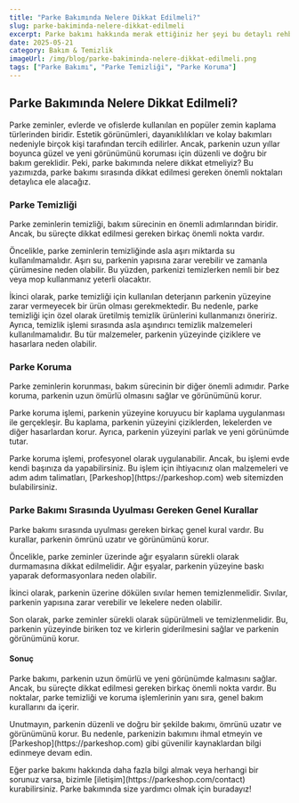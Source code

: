 ```yaml
---
title: "Parke Bakımında Nelere Dikkat Edilmeli?"
slug: parke-bakiminda-nelere-dikkat-edilmeli
excerpt: Parke bakımı hakkında merak ettiğiniz her şeyi bu detaylı rehberimizde bulabilirsiniz. Parke temizliği ve bakımı nasıl yapılır? İşte detaylar...
date: 2025-05-21
category: Bakım & Temizlik
imageUrl: /img/blog/parke-bakiminda-nelere-dikkat-edilmeli.png
tags: ["Parke Bakımı", "Parke Temizliği", "Parke Koruma"]
---
```


<h2>Parke Bakımında Nelere Dikkat Edilmeli?</h2>

Parke zeminler, evlerde ve ofislerde kullanılan en popüler zemin kaplama türlerinden biridir. Estetik görünümleri, dayanıklılıkları ve kolay bakımları nedeniyle birçok kişi tarafından tercih edilirler. Ancak, parkenin uzun yıllar boyunca güzel ve yeni görünümünü koruması için düzenli ve doğru bir bakım gereklidir. Peki, parke bakımında nelere dikkat etmeliyiz? Bu yazımızda, parke bakımı sırasında dikkat edilmesi gereken önemli noktaları detaylıca ele alacağız.

<h3>Parke Temizliği</h3>

<p>Parke zeminlerin temizliği, bakım sürecinin en önemli adımlarından biridir. Ancak, bu süreçte dikkat edilmesi gereken birkaç önemli nokta vardır.</p>

<p>Öncelikle, parke zeminlerin temizliğinde asla aşırı miktarda su kullanılmamalıdır. Aşırı su, parkenin yapısına zarar verebilir ve zamanla çürümesine neden olabilir. Bu yüzden, parkenizi temizlerken nemli bir bez veya mop kullanmanız yeterli olacaktır.</p>

<p>İkinci olarak, parke temizliği için kullanılan deterjanın parkenin yüzeyine zarar vermeyecek bir ürün olması gerekmektedir. Bu nedenle, parke temizliği için özel olarak üretilmiş temizlik ürünlerini kullanmanızı öneririz. Ayrıca, temizlik işlemi sırasında asla aşındırıcı temizlik malzemeleri kullanılmamalıdır. Bu tür malzemeler, parkenin yüzeyinde çiziklere ve hasarlara neden olabilir.</p>

<h3>Parke Koruma</h3>

<p>Parke zeminlerin korunması, bakım sürecinin bir diğer önemli adımıdır. Parke koruma, parkenin uzun ömürlü olmasını sağlar ve görünümünü korur.</p>

<p>Parke koruma işlemi, parkenin yüzeyine koruyucu bir kaplama uygulanması ile gerçekleşir. Bu kaplama, parkenin yüzeyini çiziklerden, lekelerden ve diğer hasarlardan korur. Ayrıca, parkenin yüzeyini parlak ve yeni görünümde tutar.</p>

<p>Parke koruma işlemi, profesyonel olarak uygulanabilir. Ancak, bu işlemi evde kendi başınıza da yapabilirsiniz. Bu işlem için ihtiyacınız olan malzemeleri ve adım adım talimatları, [Parkeshop](https://parkeshop.com) web sitemizden bulabilirsiniz.</p>

<h3>Parke Bakımı Sırasında Uyulması Gereken Genel Kurallar</h3>

<p>Parke bakımı sırasında uyulması gereken birkaç genel kural vardır. Bu kurallar, parkenin ömrünü uzatır ve görünümünü korur.</p>

<p>Öncelikle, parke zeminler üzerinde ağır eşyaların sürekli olarak durmamasına dikkat edilmelidir. Ağır eşyalar, parkenin yüzeyine baskı yaparak deformasyonlara neden olabilir.</p>

<p>İkinci olarak, parkenin üzerine dökülen sıvılar hemen temizlenmelidir. Sıvılar, parkenin yapısına zarar verebilir ve lekelere neden olabilir.</p>

<p>Son olarak, parke zeminler sürekli olarak süpürülmeli ve temizlenmelidir. Bu, parkenin yüzeyinde biriken toz ve kirlerin giderilmesini sağlar ve parkenin görünümünü korur.</p>

<h4>Sonuç</h4>

<p>Parke bakımı, parkenin uzun ömürlü ve yeni görünümde kalmasını sağlar. Ancak, bu süreçte dikkat edilmesi gereken birkaç önemli nokta vardır. Bu noktalar, parke temizliği ve koruma işlemlerinin yanı sıra, genel bakım kurallarını da içerir.</p>

<p>Unutmayın, parkenin düzenli ve doğru bir şekilde bakımı, ömrünü uzatır ve görünümünü korur. Bu nedenle, parkenizin bakımını ihmal etmeyin ve [Parkeshop](https://parkeshop.com) gibi güvenilir kaynaklardan bilgi edinmeye devam edin.</p>

<p>Eğer parke bakımı hakkında daha fazla bilgi almak veya herhangi bir sorunuz varsa, bizimle [iletişim](https://parkeshop.com/contact) kurabilirsiniz. Parke bakımında size yardımcı olmak için buradayız!</p>